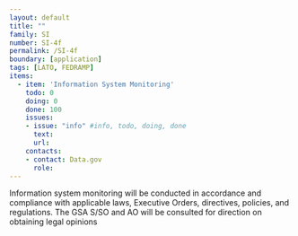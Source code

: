 ```yaml
---
layout: default
title: ""
family: SI
number: SI-4f
permalink: /SI-4f
boundary: [application]
tags: [LATO, FEDRAMP]
items:
  - item: 'Information System Monitoring'
    todo: 0
    doing: 0
    done: 100   
    issues:
    - issue: "info" #info, todo, doing, done
      text:
      url:
    contacts:
    - contact: Data.gov
      role:
---
```

Information system monitoring will be conducted in accordance and compliance with applicable laws, Executive Orders, directives, policies, and regulations.  The GSA S/SO and AO will be consulted for direction on obtaining legal opinions
